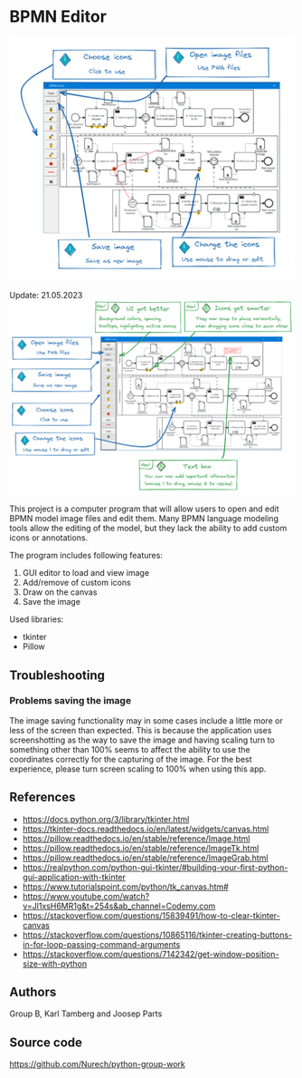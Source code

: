 # BPMN Editor

![img.png](img.png)

Update: 21.05.2023
![img_1.png](img_1.png)

This project is a computer program that will allow users to open and edit BPMN model image files and edit them.
Many BPMN language modeling tools allow the editing of the model, but they lack the ability to add custom
icons or annotations.

The program includes following features:
1. GUI editor to load and view image
2. Add/remove of custom icons
3. Draw on the canvas
4. Save the image

Used libraries:
* tkinter
* Pillow

## Troubleshooting
### Problems saving the image
The image saving functionality may in some cases include a little more or less of the screen than expected. This is 
because the application uses screenshotting as the way to save the image and having scaling turn to something other 
than 100% seems to affect the ability to use the coordinates correctly for the capturing of the image. For the best 
experience, please turn screen scaling to 100% when using this app.

## References
* https://docs.python.org/3/library/tkinter.html
* https://tkinter-docs.readthedocs.io/en/latest/widgets/canvas.html
* https://pillow.readthedocs.io/en/stable/reference/Image.html
* https://pillow.readthedocs.io/en/stable/reference/ImageTk.html
* https://pillow.readthedocs.io/en/stable/reference/ImageGrab.html
* https://realpython.com/python-gui-tkinter/#building-your-first-python-gui-application-with-tkinter
* https://www.tutorialspoint.com/python/tk_canvas.htm#
* https://www.youtube.com/watch?v=Jl1xsH6MR1g&t=254s&ab_channel=Codemy.com
* https://stackoverflow.com/questions/15839491/how-to-clear-tkinter-canvas
* https://stackoverflow.com/questions/10865116/tkinter-creating-buttons-in-for-loop-passing-command-arguments
* https://stackoverflow.com/questions/7142342/get-window-position-size-with-python

## Authors
Group B, Karl Tamberg and Joosep Parts

## Source code

https://github.com/Nurech/python-group-work

